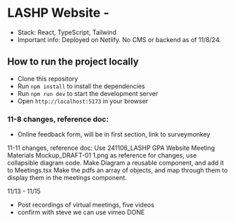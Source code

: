 # LASHP Website - 

- Stack: React, TypeScript, Tailwind
- Important info: Deployed on Netlify. No CMS or backend as of 11/8/24.


## How to run the project locally


- Clone this repository
- Run `npm install` to install the dependencies
- Run `npm run dev` to start the development server
- Open `http://localhost:5173` in your browser

### 11-8 changes, reference doc:
- Online feedback form, will be in first section, link to surveymonkey

11-11 changes, reference doc:
Use 241106_LASHP GPA Website Meeting Materials Mockup_DRAFT-01 1.png as reference for changes, use collapsible diagram code.
Make Diagram a reusable component, and add it to Meetings.tsx
Make the pdfs an array of objects, and map through them to display them in the meetings component.

11/13 - 11/15
- Post recordings of virtual meetings, five videos
- confirm with steve we can use vimeo DONE